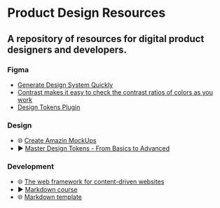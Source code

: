 # Product Design Resources

## A repository of resources for digital product designers and developers.

### Figma
  - [Generate Design System Quickly](https://figr.design/)
  - [Contrast makes it easy to check the contrast ratios of colors as you work](https://www.figma.com/community/plugin/748533339900865323/contrast)
  - [Design Tokens Plugin](https://www.figma.com/community/plugin/888356646278934516/design-tokens)


### Design
  - 🌐 [Create Amazin MockUps](https://shots.so/)
  - ▶️ [Master Design Tokens - From Basics to Advanced](https://www.youtube.com/watch?v=OMGTP2QpfiY)


### Development
  - 🌐 [The web framework for content-driven websites](https://astro.build/)
  - ▶️ [Markdown course](https://ed.team/cursos/markdown)
  - 🌐 [Markdown template](https://github.com/durgeshsamariya/awesome-github-profile-readme-templates/tree/master/templates)
